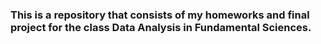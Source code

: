 ### This is a repository that consists of my homeworks and final project for the class Data Analysis in Fundamental Sciences.
